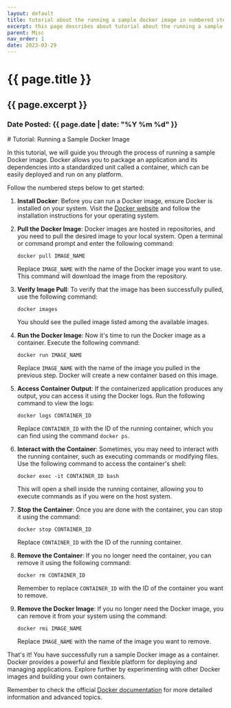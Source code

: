 ```yaml
---
layout: default
title: tutorial about the running a sample docker image in numbered steps
excerpt: this page describes about tutorial about the running a sample docker image in numbered steps
parent: Misc
nav_order: 1
date: 2023-03-29
---
```



<h1>{{ page.title }}</h1>
<h2>{{ page.excerpt }}</h2>
<h3>Date Posted: {{ page.date | date: "%Y %m %d" }}</h3>
# Tutorial: Running a Sample Docker Image

In this tutorial, we will guide you through the process of running a sample Docker image. Docker allows you to package an application and its dependencies into a standardized unit called a container, which can be easily deployed and run on any platform.

Follow the numbered steps below to get started:

1. **Install Docker**: Before you can run a Docker image, ensure Docker is installed on your system. Visit the [Docker website](https://www.docker.com/get-started) and follow the installation instructions for your operating system.

2. **Pull the Docker Image**: Docker images are hosted in repositories, and you need to pull the desired image to your local system. Open a terminal or command prompt and enter the following command:
   ```
   docker pull IMAGE_NAME
   ```
   Replace `IMAGE_NAME` with the name of the Docker image you want to use. This command will download the image from the repository.

3. **Verify Image Pull**: To verify that the image has been successfully pulled, use the following command:
   ```
   docker images
   ```
   You should see the pulled image listed among the available images.

4. **Run the Docker Image**: Now it's time to run the Docker image as a container. Execute the following command:
   ```
   docker run IMAGE_NAME
   ```
   Replace `IMAGE_NAME` with the name of the image you pulled in the previous step. Docker will create a new container based on this image.

5. **Access Container Output**: If the containerized application produces any output, you can access it using the Docker logs. Run the following command to view the logs:
   ```
   docker logs CONTAINER_ID
   ```
   Replace `CONTAINER_ID` with the ID of the running container, which you can find using the command `docker ps`.

6. **Interact with the Container**: Sometimes, you may need to interact with the running container, such as executing commands or modifying files. Use the following command to access the container's shell:
   ```
   docker exec -it CONTAINER_ID bash
   ```
   This will open a shell inside the running container, allowing you to execute commands as if you were on the host system.

7. **Stop the Container**: Once you are done with the container, you can stop it using the command:
   ```
   docker stop CONTAINER_ID
   ```
   Replace `CONTAINER_ID` with the ID of the running container.

8. **Remove the Container**: If you no longer need the container, you can remove it using the following command:
   ```
   docker rm CONTAINER_ID
   ```
   Remember to replace `CONTAINER_ID` with the ID of the container you want to remove.

9. **Remove the Docker Image**: If you no longer need the Docker image, you can remove it from your system using the command:
   ```
   docker rmi IMAGE_NAME
   ```
   Replace `IMAGE_NAME` with the name of the image you want to remove.

That's it! You have successfully run a sample Docker image as a container. Docker provides a powerful and flexible platform for deploying and managing applications. Explore further by experimenting with other Docker images and building your own containers.

Remember to check the official [Docker documentation](https://docs.docker.com) for more detailed information and advanced topics.